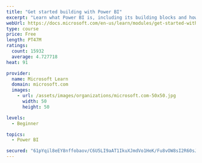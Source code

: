 ```yaml
---
title: "Get started building with Power BI"
excerpt: "Learn what Power BI is, including its building blocks and how they work together."
webUrl: https://docs.microsoft.com/en-us/learn/modules/get-started-with-power-bi/
type: course
price: Free
length: PT47M
ratings:
  count: 15932
  average: 4.727718
heat: 91

provider:
  name: Microsoft Learn
  domain: microsoft.com
  images:
    - url: /assets/images/organizations/microsoft.com-50x50.jpg
      width: 50
      height: 50

levels:
  - Beginner

topics:
  - Power BI

secured: "61pYqil8eEY8nffobaov/C6U5LI9aAT1IkuXJmdVo1HeK/Fu8vOW8sI2R60sJ83KDCDWI7Gcwsk1+v4gSuNjcDxLm9jHz9lxQNPcOvmk1p3LLHg6TSRc4Dzx7SuQPGUCPnGFlUSBr2NY8zmPGXFCrhwvrL74LTC7QEYlQwdsVc47IU+El2HH1Zf58cs88RehcqDHpsWjlywKjxaHZtgAXLV/72z7wgyAZN45ZJc94GQASuNj9djNtS8/6vpinaMwibtDUj9YNZO3BlTmQiC5u4R/LraRKsJMyPWoaWvEYg0Mlff6wM0c4PxAXpStttetUz1KpzTKbRpCFQcGMBHpJIG6UaJNayQgZWNZvq1NJegJumQ7hIlh1VjFkmJU3cDqAiinzb2lynICXEhASMS7gg==;L3oN/S4nDN001eKLNbDwBg=="
---
```


